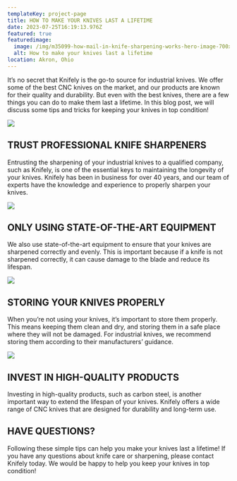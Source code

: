 ```yaml
---
templateKey: project-page
title: HOW TO MAKE YOUR KNIVES LAST A LIFETIME
date: 2023-07-25T16:19:13.976Z
featured: true
featuredimage:
  image: /img/m35099-how-mail-in-knife-sharpening-works-hero-image-700x365.jpg
  alt: How to make your knives last a lifetime
location: Akron, Ohio
---
```

It’s no secret that Knifely is the go-to source for industrial knives. We offer some of the best CNC knives on the market, and our products are known for their quality and durability. But even with the best knives, there are a few things you can do to make them last a lifetime. In this blog post, we will discuss some tips and tricks for keeping your knives in top condition!

![](http://xb1.342.myftpupload.com/wp-content/uploads/2022/05/M35099-OVS-Knife-Blitz-Image-4-300x300.png)

## TRUST PROFESSIONAL KNIFE SHARPENERS

Entrusting the sharpening of your industrial knives to a qualified company, such as Knifely, is one of the essential keys to maintaining the longevity of your knives. Knifely has been in business for over 40 years, and our team of experts have the knowledge and experience to properly sharpen your knives.

![](http://xb1.342.myftpupload.com/wp-content/uploads/2022/05/M35099-OVS-Knife-Blitz-Image-6-300x300.png)

## ONLY USING STATE-OF-THE-ART EQUIPMENT

We also use state-of-the-art equipment to ensure that your knives are sharpened correctly and evenly. This is important because if a knife is not sharpened correctly, it can cause damage to the blade and reduce its lifespan.

![](http://xb1.342.myftpupload.com/wp-content/uploads/2022/05/M35099-OVS-Knife-Blitz-Image-7-300x300.png)

## STORING YOUR KNIVES PROPERLY

When you’re not using your knives, it’s important to store them properly. This means keeping them clean and dry, and storing them in a safe place where they will not be damaged. For industrial knives, we recommend storing them according to their manufacturers’ guidance.

![](http://xb1.342.myftpupload.com/wp-content/uploads/2022/05/M35099-OVS-Knife-Blitz-Image-1-300x300.png)

## INVEST IN HIGH-QUALITY PRODUCTS

Investing in high-quality products, such as carbon steel, is another important way to extend the lifespan of your knives. Knifely offers a wide range of CNC knives that are designed for durability and long-term use.

## **HAVE QUESTIONS?**

Following these simple tips can help you make your knives last a lifetime! If you have any questions about knife care or sharpening, please contact Knifely today. We would be happy to help you keep your knives in top condition!
